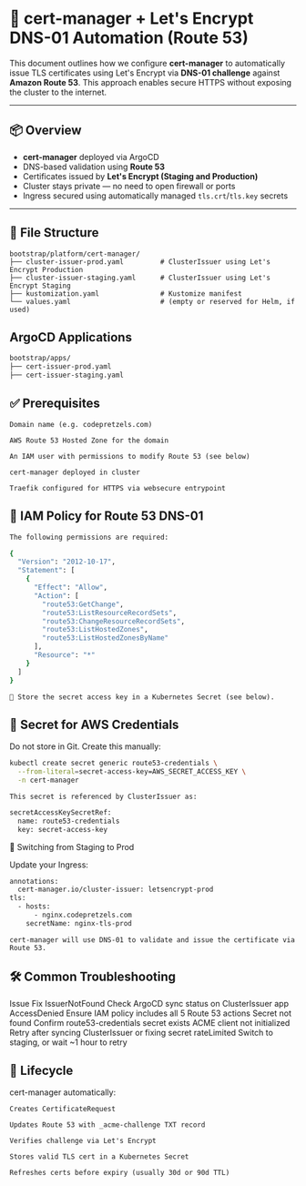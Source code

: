 # 🔐 cert-manager + Let's Encrypt DNS-01 Automation (Route 53)

This document outlines how we configure **cert-manager** to automatically issue TLS certificates using Let's Encrypt via **DNS-01 challenge** against **Amazon Route 53**. This approach enables secure HTTPS without exposing the cluster to the internet.

---

## 📦 Overview

- **cert-manager** deployed via ArgoCD
- DNS-based validation using **Route 53**
- Certificates issued by **Let's Encrypt (Staging and Production)**
- Cluster stays private — no need to open firewall or ports
- Ingress secured using automatically managed `tls.crt`/`tls.key` secrets

---

## 📁 File Structure

```text
bootstrap/platform/cert-manager/
├── cluster-issuer-prod.yaml         # ClusterIssuer using Let's Encrypt Production
├── cluster-issuer-staging.yaml      # ClusterIssuer using Let's Encrypt Staging
├── kustomization.yaml               # Kustomize manifest
└── values.yaml                      # (empty or reserved for Helm, if used)
```
## ArgoCD Applications
```bash
bootstrap/apps/
├── cert-issuer-prod.yaml
├── cert-issuer-staging.yaml
```
## ✅ Prerequisites

    Domain name (e.g. codepretzels.com)

    AWS Route 53 Hosted Zone for the domain

    An IAM user with permissions to modify Route 53 (see below)

    cert-manager deployed in cluster

    Traefik configured for HTTPS via websecure entrypoint


## 🔑 IAM Policy for Route 53 DNS-01
```bash
The following permissions are required:

{
  "Version": "2012-10-17",
  "Statement": [
    {
      "Effect": "Allow",
      "Action": [
        "route53:GetChange",
        "route53:ListResourceRecordSets",
        "route53:ChangeResourceRecordSets",
        "route53:ListHostedZones",
        "route53:ListHostedZonesByName"
      ],
      "Resource": "*"
    }
  ]
}
```
    🔐 Store the secret access key in a Kubernetes Secret (see below).

## 🔐 Secret for AWS Credentials

Do not store in Git. Create this manually:
```bash
kubectl create secret generic route53-credentials \
  --from-literal=secret-access-key=AWS_SECRET_ACCESS_KEY \
  -n cert-manager
```
    This secret is referenced by ClusterIssuer as:
```bash
secretAccessKeySecretRef:
  name: route53-credentials
  key: secret-access-key
```
🧪 Switching from Staging to Prod

Update your Ingress:
```bash
annotations:
  cert-manager.io/cluster-issuer: letsencrypt-prod
tls:
  - hosts:
      - nginx.codepretzels.com
    secretName: nginx-tls-prod
```
    cert-manager will use DNS-01 to validate and issue the certificate via Route 53.

## 🛠️ Common Troubleshooting
Issue	Fix
IssuerNotFound	Check ArgoCD sync status on ClusterIssuer app
AccessDenied	Ensure IAM policy includes all 5 Route 53 actions
Secret not found	Confirm route53-credentials secret exists
ACME client not initialized	Retry after syncing ClusterIssuer or fixing secret
rateLimited	Switch to staging, or wait ~1 hour to retry


## 🔄 Lifecycle

cert-manager automatically:

    Creates CertificateRequest

    Updates Route 53 with _acme-challenge TXT record

    Verifies challenge via Let's Encrypt

    Stores valid TLS cert in a Kubernetes Secret

    Refreshes certs before expiry (usually 30d or 90d TTL)